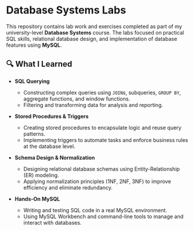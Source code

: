 # Database Systems Labs

This repository contains lab work and exercises completed as part of my university-level **Database Systems** course. The labs focused on practical SQL skills, relational database design, and implementation of database features using **MySQL**.

## 🔍 What I Learned

- **SQL Querying**
  - Constructing complex queries using `JOIN`s, subqueries, `GROUP BY`, aggregate functions, and window functions.
  - Filtering and transforming data for analysis and reporting.

- **Stored Procedures & Triggers**
  - Creating stored procedures to encapsulate logic and reuse query patterns.
  - Implementing triggers to automate tasks and enforce business rules at the database level.

- **Schema Design & Normalization**
  - Designing relational database schemas using Entity-Relationship (ER) modeling.
  - Applying normalization principles (1NF, 2NF, 3NF) to improve efficiency and eliminate redundancy.

- **Hands-On MySQL**
  - Writing and testing SQL code in a real MySQL environment.
  - Using MySQL Workbench and command-line tools to manage and interact with databases.


